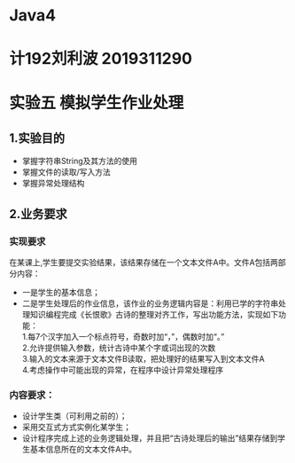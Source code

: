 # Java4
# 计192刘利波 2019311290
# 实验五 模拟学生作业处理
## 1.实验目的
- 掌握字符串String及其方法的使用
- 掌握文件的读取/写入方法
- 掌握异常处理结构
## 2.业务要求
### 实现要求
在某课上,学生要提交实验结果，该结果存储在一个文本文件A中。文件A包括两部分内容：
- 一是学生的基本信息；
- 二是学生处理后的作业信息，该作业的业务逻辑内容是：利用已学的字符串处理知识编程完成《长恨歌》古诗的整理对齐工作，写出功能方法，实现如下功能：  
1.每7个汉字加入一个标点符号，奇数时加“，”，偶数时加“。”  
2.允许提供输入参数，统计古诗中某个字或词出现的次数  
3.输入的文本来源于文本文件B读取，把处理好的结果写入到文本文件A  
4.考虑操作中可能出现的异常，在程序中设计异常处理程序  
### 内容要求：
-  设计学生类（可利用之前的）；
- 采用交互式方式实例化某学生；
- 设计程序完成上述的业务逻辑处理，并且把“古诗处理后的输出”结果存储到学生基本信息所在的文本文件A中。

